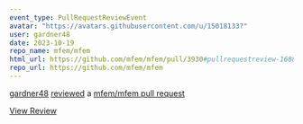 ```yaml
---
event_type: PullRequestReviewEvent
avatar: "https://avatars.githubusercontent.com/u/15018133?"
user: gardner48
date: 2023-10-19
repo_name: mfem/mfem
html_url: https://github.com/mfem/mfem/pull/3930#pullrequestreview-1688824688
repo_url: https://github.com/mfem/mfem
---
```


<a href='https://github.com/gardner48' target='_blank'>gardner48</a> <a href='https://github.com/mfem/mfem/pull/3930#pullrequestreview-1688824688' target='_blank'>reviewed</a> a <a href='https://github.com/mfem/mfem/pull/3930' target='_blank'>mfem/mfem pull request</a>

<small></small>

<a href='https://github.com/mfem/mfem/pull/3930#pullrequestreview-1688824688' target='_blank'>View Review</a>